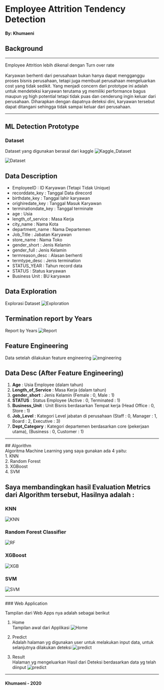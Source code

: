 # Employee Attrition Tendency Detection

#### By: Khumaeni

## Background

<hr>
Employee Attrition lebih dikenal dengan Turn over rate
<br><br>
Karyawan berhenti dari perusahaan bukan hanya dapat mengganggu proses bisnis perusahaan, tetapi juga membuat perusahaan mengeluarkan cost yang tidak sedikit.
Yang menjadi concern dari prototype ini adalah untuk mendeteksi karyawan terutama yg memiliki performance bagus maupun yg high potential tetapi tidak puas dan cenderung ingin keluar dari perusahaan. Diharapkan dengan dapatnya deteksi dini, karyawan tersebut dapat ditangani sehingga tidak sampai keluar dari perusahaan.
<br>
<hr>

## ML Detection Prototype

### Dataset
Dataset yang digunakan berasal dari kaggle 
![Kaggle_Dataset](https://www.kaggle.com/dredlaw/predict-employment-termination/data)

![Dataset](https://github.com/93kryptonian/Final_Project_Employee_Attrition/blob/master/images/dataset.PNG)

## Data Description
- EmployeeID : ID Karyawan (Tetapi Tidak Unique)
- recorddate_key : Tanggal Data direcord
- birthdate_key : Tanggal lahir karyawan
- orighiredate_key : Tanggal Masuk Karyawan
- terminationdate_key : Tanggal terminate
- age : Usia
- length_of_service : Masa Kerja
- city_name : Nama Kota
- department_name : Nama Departemen
- Job_Title : Jabatan Karyawan
- store_name : Nama Toko
- gender_short : Jenis Kelamin
- gender_full : Jenis Kelamin
- termreason_desc : Alasan berhenti
- termtype_desc : Jenis termination
- STATUS_YEAR : Tahun record data
- STATUS : Status karyawan
- Business Unit : BU karyawan

## Data Exploration
Explorasi Dataset
![Exploration](https://github.com/93kryptonian/Final_Project_Employee_Attrition/blob/master/images/Exploration.PNG)

## Termination report by Years
Report by Years
![Report](https://github.com/93kryptonian/Final_Project_Employee_Attrition/blob/master/images/years.PNG)

## Feature Engineering
Data setelah dilakukan feature engineering
![engineering](https://github.com/93kryptonian/Final_Project_Employee_Attrition/blob/master/images/engineering.PNG)

## Data Desc (After Feature Engineering)
1. **Age** : Usia Employee (dalam tahun)
2. **Length_of_Service** : Masa Kerja (dalam tahun)
3. **gender_short** : Jenis Kelamin (Female : 0, Male : 1)
4. **STATUS** : Status Employee (Active : 0, Terminated : 1)
5. **Business_Unit** : Unit Bisnis berdasarkan Tempat kerja (Head Office : 0, Store : 1)
6. **Job_Level** : Kategori Level jabatan di perusahaan (Staff : 0, Manager : 1, Board : 2, Executive : 3)
7. **Dept_Category** : Kategori departemen berdasarkan core (pekerjaan utama), (Business : 0, Customer : 1)
<hr>
## Algorithm 

<br>
Algoritma Machine Learning yang saya gunakan ada 4 yaitu:
<br>
1. KNN <br>
2. Random Forest <br>
3. XGBoost <br>
4. SVM <br>

## Saya membandingkan hasil Evaluation Metrics dari Algorithm tersebut, Hasilnya adalah :

### KNN
   ![KNN](https://github.com/93kryptonian/Final_Project_Employee_Attrition/blob/master/images/eva_KNN.PNG)

### Random Forest Classifier
   ![RF](https://github.com/93kryptonian/Final_Project_Employee_Attrition/blob/master/images/eva_RF.PNG)

### XGBoost
   ![XGB](https://github.com/93kryptonian/Final_Project_Employee_Attrition/blob/master/images/eva_XGB.PNG)

### SVM
   ![SVM](https://github.com/93kryptonian/Final_Project_Employee_Attrition/blob/master/images/eva_SVM.PNG)

<hr>
### Web Application
<br>

Tampilan dari Web Apps nya adalah sebagai berikut

1. Home <br>
Tampilan awal dari Applikasi
   ![Home](https://github.com/93kryptonian/Final_Project_Employee_Attrition/blob/master/images/Home.PNG)

2. Predict <br>
Adalah halaman yg digunakan user untuk melakukan input data, untuk selanjutnya dilakukan deteksi
   ![predict](https://github.com/93kryptonian/Final_Project_Employee_Attrition/blob/master/images/predict.PNG)

3. Result <br>
Halaman yg mengeluarkan Hasil dari Deteksi berdasarkan data yg telah diinput
   ![predict](https://github.com/93kryptonian/Final_Project_Employee_Attrition/blob/master/images/result.PNG)
<hr>

#### Khumaeni - 2020

